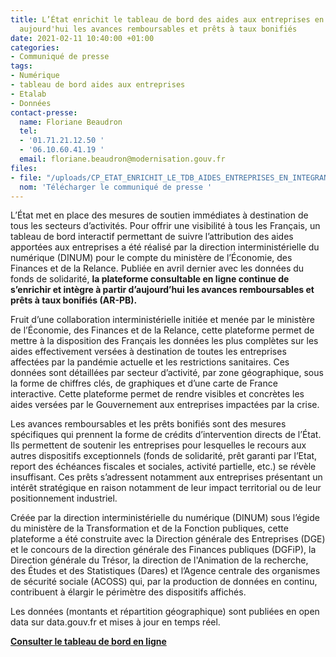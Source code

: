 ```yaml
---
title: L’État enrichit le tableau de bord des aides aux entreprises en intégrant dès
  aujourd'hui les avances remboursables et prêts à taux bonifiés
date: 2021-02-11 10:40:00 +01:00
categories:
- Communiqué de presse
tags:
- Numérique
- tableau de bord aides aux entreprises
- Etalab
- Données
contact-presse:
  name: Floriane Beaudron
  tel:
  - '01.71.21.12.50 '
  - '06.10.60.41.19 '
  email: floriane.beaudron@modernisation.gouv.fr
files:
- file: "/uploads/CP_ETAT_ENRICHIT_LE_TDB_AIDES_ENTREPRISES_EN_INTEGRANT_AVANCES_REMB.pdf"
  nom: 'Télécharger le communiqué de presse '
---
```


L’État met en place des mesures de soutien immédiates à destination de tous les secteurs d’activités. Pour offrir une visibilité à tous les Français, un tableau de bord interactif permettant de suivre l’attribution des aides apportées aux entreprises a été réalisé par la direction interministérielle du numérique (DINUM) pour le compte du ministère de l’Économie, des Finances et de la Relance. Publiée en avril dernier avec les données du fonds de solidarité, **la plateforme consultable en ligne continue de s’enrichir et intègre à partir d’aujourd’hui les avances remboursables et prêts à taux bonifiés (AR-PB).**

Fruit d’une collaboration interministérielle initiée et menée par le ministère de l’Économie, des Finances et de la Relance, cette plateforme permet de mettre à la disposition des Français les données les plus complètes sur les aides effectivement versées à destination de toutes les entreprises affectées par la pandémie actuelle et les restrictions sanitaires. Ces données sont détaillées par secteur d’activité, par zone géographique, sous la forme de chiffres clés, de graphiques et d’une carte de France interactive. Cette plateforme permet de rendre visibles et concrètes les aides versées par le Gouvernement aux entreprises impactées par la crise.

Les avances remboursables et les prêts bonifiés sont des mesures spécifiques qui prennent la forme de crédits d’intervention directs de l’État. Ils permettent de soutenir les entreprises pour lesquelles le recours aux autres dispositifs exceptionnels (fonds de solidarité, prêt garanti par l’Etat, report des échéances fiscales et sociales, activité partielle, etc.) se révèle insuffisant. Ces prêts s’adressent notamment aux entreprises présentant un intérêt stratégique en raison notamment de leur impact territorial ou de leur positionnement industriel.

Créée par la direction interministérielle du numérique (DINUM) sous l’égide du ministère de la Transformation et de la Fonction publiques, cette plateforme a été construite avec la Direction générale des Entreprises (DGE) et le concours de la direction générale des Finances publiques (DGFiP), la Direction générale du Trésor, la direction de l'Animation de la recherche, des Études et des Statistiques (Dares) et l’Agence centrale des organismes de sécurité sociale (ACOSS) qui, par la production de données en continu, contribuent à élargir le périmètre des dispositifs affichés.

Les données (montants et répartition géographique) sont publiées en open data sur data.gouv.fr et mises à jour en temps réel.

**[Consulter le tableau de bord en ligne](https://aides-entreprises.data.gouv.fr/arpd)**
